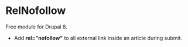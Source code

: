 # RelNofollow
Free module for Drupal 8.
- Add **rel="nofollow"** to all external link inside an article during submit.
